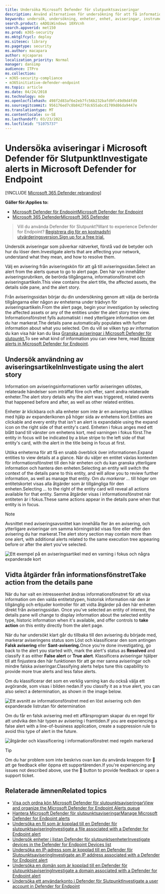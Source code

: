 ```yaml
---
title: Undersöka Microsoft Defender för slutpunktsaviseringar
description: Använd alternativen för undersökning för att få information om aviseringar påverkar nätverket, vad de betyder och hur du kan lösa dem.
keywords: undersök, undersökning, enheter, enhet, aviseringar, instrumentpanel, IP-adress, fil, skicka, inskickade data, djupanalys, tidslinje, sökning, domän, URL, IP
search.product: eADQiWindows 10XVcnh
search.appverid: met150
ms.prod: m365-security
ms.mktglfcycl: deploy
ms.sitesec: library
ms.pagetype: security
ms.author: macapara
author: mjcaparas
localization_priority: Normal
manager: dansimp
audience: ITPro
ms.collection:
- m365-security-compliance
- m365initiative-defender-endpoint
ms.topic: article
ms.date: 04/24/2018
ms.technology: mde
ms.openlocfilehash: 498f2d83af6e2eb7fc56b232bafd9fc49d9d4fd9
ms.sourcegitcommit: 956176ed7c8b8427fdc655abcd1709d86da9447e
ms.translationtype: MT
ms.contentlocale: sv-SE
ms.lasthandoff: 03/23/2021
ms.locfileid: "51075737"
---
```

# <a name="investigate-alerts-in-microsoft-defender-for-endpoint"></a><span data-ttu-id="1877e-104">Undersöka aviseringar i Microsoft Defender för Slutpunkt</span><span class="sxs-lookup"><span data-stu-id="1877e-104">Investigate alerts in Microsoft Defender for Endpoint</span></span>

[!INCLUDE [Microsoft 365 Defender rebranding](../../includes/microsoft-defender.md)]

<span data-ttu-id="1877e-105">**Gäller för:**</span><span class="sxs-lookup"><span data-stu-id="1877e-105">**Applies to:**</span></span>
- [<span data-ttu-id="1877e-106">Microsoft Defender för Endpoint</span><span class="sxs-lookup"><span data-stu-id="1877e-106">Microsoft Defender for Endpoint</span></span>](https://go.microsoft.com/fwlink/p/?linkid=2146631)
- [<span data-ttu-id="1877e-107">Microsoft 365 Defender</span><span class="sxs-lookup"><span data-stu-id="1877e-107">Microsoft 365 Defender</span></span>](https://go.microsoft.com/fwlink/?linkid=2118804)

><span data-ttu-id="1877e-108">Vill du använda Defender för Slutpunkt?</span><span class="sxs-lookup"><span data-stu-id="1877e-108">Want to experience Defender for Endpoint?</span></span> [<span data-ttu-id="1877e-109">Registrera dig för en kostnadsfri utvärderingsversion.</span><span class="sxs-lookup"><span data-stu-id="1877e-109">Sign up for a free trial.</span></span>](https://www.microsoft.com/microsoft-365/windows/microsoft-defender-atp?ocid=docs-wdatp-investigatealerts-abovefoldlink) 

<span data-ttu-id="1877e-110">Undersök aviseringar som påverkar nätverket, förstå vad de betyder och hur du löser dem.</span><span class="sxs-lookup"><span data-stu-id="1877e-110">Investigate alerts that are affecting your network, understand what they mean, and how to resolve them.</span></span>

<span data-ttu-id="1877e-111">Välj en avisering från aviseringskön för att gå till aviseringssidan.</span><span class="sxs-lookup"><span data-stu-id="1877e-111">Select an alert from the alerts queue to go to alert page.</span></span> <span data-ttu-id="1877e-112">Den här vyn innehåller aviseringsrubriken, de berörda tillgångarna, informationsfönstret och aviseringsartikeln.</span><span class="sxs-lookup"><span data-stu-id="1877e-112">This view contains the alert title, the affected assets, the details side pane, and the alert story.</span></span>

<span data-ttu-id="1877e-113">Från aviseringssidan börjar du din undersökning genom att välja de berörda tillgångarna eller någon av enheterna under trädvyn för aviseringsartikeln.</span><span class="sxs-lookup"><span data-stu-id="1877e-113">From the alert page, begin your investigation by selecting the affected assets or any of the entities under the alert story tree view.</span></span> <span data-ttu-id="1877e-114">Informationsfönstret fylls automatiskt i med ytterligare information om det du har markerat.</span><span class="sxs-lookup"><span data-stu-id="1877e-114">The details pane automatically populates with further information about what you selected.</span></span> <span data-ttu-id="1877e-115">Om du vill se vilken typ av information du kan visa här kan du läsa [Granska aviseringar i Microsoft Defender för slutpunkt.](https://docs.microsoft.com/microsoft-365/security/defender-endpoint/review-alerts)</span><span class="sxs-lookup"><span data-stu-id="1877e-115">To see what kind of information you can view here, read [Review alerts in Microsoft Defender for Endpoint](https://docs.microsoft.com/microsoft-365/security/defender-endpoint/review-alerts).</span></span>

## <a name="investigate-using-the-alert-story"></a><span data-ttu-id="1877e-116">Undersök användning av aviseringsartikeln</span><span class="sxs-lookup"><span data-stu-id="1877e-116">Investigate using the alert story</span></span>

<span data-ttu-id="1877e-117">Information om aviseringsinformationen varför aviseringen utlöstes, relaterade händelser som inträffat före och efter, samt andra relaterade enheter.</span><span class="sxs-lookup"><span data-stu-id="1877e-117">The alert story details why the alert was triggered, related events that happened before and after, as well as other related entities.</span></span>

<span data-ttu-id="1877e-118">Enheter är klickbara och alla enheter som inte är en avisering kan utökas med hjälp av expanderikonen på höger sida av enhetens kort.</span><span class="sxs-lookup"><span data-stu-id="1877e-118">Entities are clickable and every entity that isn't an alert is expandable using the expand icon on the right side of that entity's card.</span></span> <span data-ttu-id="1877e-119">Enheten i fokus anges med ett blått band till vänster om enhetens kort, med varningen i fokus först.</span><span class="sxs-lookup"><span data-stu-id="1877e-119">The entity in focus will be indicated by a blue stripe to the left side of that entity's card, with the alert in the title being in focus at first.</span></span>

<span data-ttu-id="1877e-120">Utöka enheterna för att få en snabb överblick över informationen.</span><span class="sxs-lookup"><span data-stu-id="1877e-120">Expand entities to view details at a glance.</span></span> <span data-ttu-id="1877e-121">När du väljer en entitet växlas kontexten för informationsfönstret till den här enheten och du kan granska ytterligare information och hantera den enheten.</span><span class="sxs-lookup"><span data-stu-id="1877e-121">Selecting an entity will switch the context of the details pane to this entity, and will allow you to review further information, as well as manage that entity.</span></span> <span data-ttu-id="1877e-122">Om *du markerar ...* till höger om entitetskortet visas alla åtgärder som är tillgängliga för den enheten.</span><span class="sxs-lookup"><span data-stu-id="1877e-122">Selecting *...* to the right of the entity card will reveal all actions available for that entity.</span></span> <span data-ttu-id="1877e-123">Samma åtgärder visas i informationsfönstret när entiteten är i fokus.</span><span class="sxs-lookup"><span data-stu-id="1877e-123">These same actions appear in the details pane when that entity is in focus.</span></span>

> [!NOTE]
> <span data-ttu-id="1877e-124">Avsnittet med aviseringsavsnittet kan innehålla fler än en avisering, och ytterligare aviseringar om samma körningsträd visas före eller efter den avisering du har markerat.</span><span class="sxs-lookup"><span data-stu-id="1877e-124">The alert story section may contain more than one alert, with additional alerts related to the same execution tree appearing before or after the alert you've selected.</span></span>

![Ett exempel på en aviseringsartikel med en varning i fokus och några expanderade kort](images/alert-story-tree.png)

## <a name="take-action-from-the-details-pane"></a><span data-ttu-id="1877e-126">Vidta åtgärder från informationsfönstret</span><span class="sxs-lookup"><span data-stu-id="1877e-126">Take action from the details pane</span></span>

<span data-ttu-id="1877e-127">När du har valt en intresseenhet ändras informationsfönstret för att visa information om den valda entitetstypen, historisk information när den är tillgänglig och erbjuder kontroller för att vidta åtgärder på den här enheten direkt från aviseringssidan. </span><span class="sxs-lookup"><span data-stu-id="1877e-127">Once you've selected an entity of interest, the details pane will change to display information about the selected entity type, historic information when it's available, and offer controls to **take action** on this entity directly from the alert page.</span></span>

<span data-ttu-id="1877e-128">När du har undersökt klart går du tillbaka till den avisering  du började med, markerar aviseringens status som Löst och klassificerar den som antingen **Falsk avisering** eller **Sant-avisering.**</span><span class="sxs-lookup"><span data-stu-id="1877e-128">Once you're done investigating, go back to the alert you started with, mark the alert's status as **Resolved** and classify it as either **False alert** or **True alert**.</span></span> <span data-ttu-id="1877e-129">Klassificera aviseringar hjälper till att finjustera den här funktionen för att ge mer sanna aviseringar och mindre falska aviseringar.</span><span class="sxs-lookup"><span data-stu-id="1877e-129">Classifying alerts helps tune this capability to provide more true alerts and less false alerts.</span></span>

<span data-ttu-id="1877e-130">Om du klassificerar det som en verklig varning kan du också välja ett avgörande, som visas i bilden nedan.</span><span class="sxs-lookup"><span data-stu-id="1877e-130">If you classify it as a true alert, you can also select a determination, as shown in the image below.</span></span>

![Ett avsnitt av informationsfönstret med en löst avisering och den expanderade listrutan för determination](images/alert-details-resolved-true.png)

<span data-ttu-id="1877e-132">Om du får en falsk avisering med ett affärsprogram skapar du en regel för att undvika den här typen av avisering i framtiden.</span><span class="sxs-lookup"><span data-stu-id="1877e-132">If you are experiencing a false alert with a line-of-business application, create a suppression rule to avoid this type of alert in the future.</span></span>

![åtgärder och klassificering i informationsfönstret med regeln markerad](images/alert-false-suppression-rule.png)

> [!TIP]
> <span data-ttu-id="1877e-134">Om du har problem som inte beskrivs ovan kan du använda knappen för 🙂 att ge feedback eller öppna ett supportärenden.</span><span class="sxs-lookup"><span data-stu-id="1877e-134">If you're experiencing any issues not described above, use the 🙂 button to provide feedback or open a support ticket.</span></span>


## <a name="related-topics"></a><span data-ttu-id="1877e-135">Relaterade ämnen</span><span class="sxs-lookup"><span data-stu-id="1877e-135">Related topics</span></span>
- [<span data-ttu-id="1877e-136">Visa och ordna kön Microsoft Defender för slutpunktsaviseringar</span><span class="sxs-lookup"><span data-stu-id="1877e-136">View and organize the Microsoft Defender for Endpoint Alerts queue</span></span>](alerts-queue.md)
- [<span data-ttu-id="1877e-137">Hantera Microsoft Defender för slutpunktsaviseringar</span><span class="sxs-lookup"><span data-stu-id="1877e-137">Manage Microsoft Defender for Endpoint alerts</span></span>](manage-alerts.md)
- [<span data-ttu-id="1877e-138">Undersöka en fil som är kopplad till en Defender för slutpunktsavisering</span><span class="sxs-lookup"><span data-stu-id="1877e-138">Investigate a file associated with a Defender for Endpoint alert</span></span>](investigate-files.md)
- [<span data-ttu-id="1877e-139">Undersök enheter i listan Defender för slutpunktsenheter</span><span class="sxs-lookup"><span data-stu-id="1877e-139">Investigate devices in the Defender for Endpoint Devices list</span></span>](investigate-machines.md)
- [<span data-ttu-id="1877e-140">Undersöka en IP-adress som är kopplad till en Defender för Slutpunktsavisering</span><span class="sxs-lookup"><span data-stu-id="1877e-140">Investigate an IP address associated with a Defender for Endpoint alert</span></span>](investigate-ip.md)
- [<span data-ttu-id="1877e-141">Undersöka en domän som är kopplad till en Defender för slutpunktsavisering</span><span class="sxs-lookup"><span data-stu-id="1877e-141">Investigate a domain associated with a Defender for Endpoint alert</span></span>](investigate-domain.md)
- [<span data-ttu-id="1877e-142">Undersöka ett användarkonto i Defender för Slutpunkt</span><span class="sxs-lookup"><span data-stu-id="1877e-142">Investigate a user account in Defender for Endpoint</span></span>](investigate-user.md)


